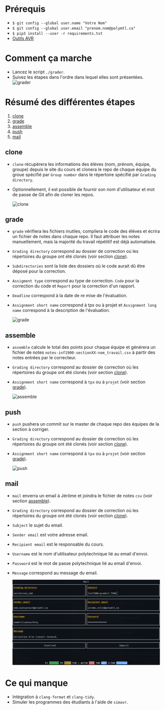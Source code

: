 # Prérequis
- `$ git config --global user.name "Votre Nom"`
- `$ git config --global user.email "prenom.nom@polymtl.ca"`
- `$ pip3 install --user -r requirements.txt`
- [Outils AVR](https://cours.polymtl.ca/inf1900/logiciel/installation/)

# Comment ça marche
- Lancez le script `./grader`.
- Suivez les étapes dans l'ordre dans lequel elles sont présentées.
![grader](resources/grader.png)

# Résumé des différentes étapes
1. [clone](#clone)
2. [grade](#grade)
3. [assemble](#assemble)
4. [push](#push)
5. [mail](#mail)

## clone
- `clone` récupérera les informations des élèves (nom, prénom, équipe,
  groupe) depuis le site du cours et clonera le repo de chaque équipe du groue spécifié par `Group number` dans le répertoire spécifié par `Grading directory`.
- Optionnellement, il est possible de fournir son nom d'utilisateur et mot de passe de Git afin de cloner les repos.

  ![clone](resources/clone.png)

## grade
- `grade` vérifiera les fichiers inutiles, compilera le code des élèves et écrira un fichier de notes dans chaque repo. Il faut attribuer les notes manuellement, mais la majorité du travail répétitif est déjà automatisée. 
- `Grading directory` correspond au dossier de correction où les répertoires du groupe ont été clonés (voir section [clone](#clone)).
- `Subdirectories` sont la liste des dossiers où le code aurait dû être déposé pour la correction.
- `Assigment type` correspond au type de correction. `Code` pour la correction du code et `Report` pour la correction d'un rapport.
- `Deadline` correspond à la date de re mise de l'évaluation.
- `Assignment short name` correspond à tpx ou à projet et `Assignment long name` correspond à la description de l'évaluation.
  
  ![grade](resources/grade.png)

## assemble
- `assemble` calcule le total des points pour chaque équipe et générera un fichier de notes `notes-inf1900-sectionXX-nom_travail.csv` à partir des notes entrées par le correcteur.
- `Grading directory` correspond au dossier de correction où les répertoires du groupe ont été clonés (voir section [clone](#clone)).
- `Assignment short name` correspond à `tpx` ou à `projet` (voir section [grade](#grade)).
  
  ![assemble](resources/assemble.png)
  
## push
- `push` pushera un commit sur le master de chaque repo des équipes de la section à corriger.
- `Grading directory` correspond au dossier de correction où les répertoires du groupe ont été clonés (voir section [clone](#clone)).
- `Assignment short name` correspond à `tpx` ou à `projet` (voir section [grade](#grade)).
  
  ![push](resources/push.png)

## mail
- `mail` enverra un email à Jérôme et joindra le fichier de notes `csv` (voir section [assemble](#assemble)).
- `Grading directory` correspond au dossier de correction où les répertoires du groupe ont été clonés (voir section [clone](#clone)).
- `Subject` le sujet du email.
- `Sender email` est votre adresse email.
- `Recipient email` est le responsable du cours.
- `Username` est le nom d'utilisateur polytechnique lié au email d'envoi.
- `Password` est le mot de passe polytechnique lié au email d'envoi.
- `Message` correspond au message du email.

  ![mail](resources/mail.png)

# Ce qui manque
- Intégration à `clang-format` et `clang-tidy`.
- Simuler les programmes des étudiants à l'aide de `simavr`.
